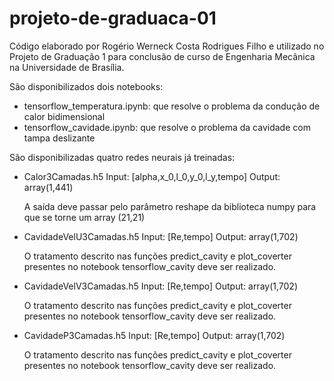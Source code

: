 # projeto-de-graduaca-01

Código elaborado por Rogério Werneck Costa Rodrigues Filho e utilizado no Projeto de Graduação 1 para conclusão de curso de Engenharia Mecânica na Universidade de Brasília. 

São disponibilizados dois notebooks:
- tensorflow_temperatura.ipynb: que resolve o problema da condução de calor bidimensional
- tensorflow_cavidade.ipynb: que resolve o problema da cavidade com tampa deslizante

São disponibilizadas quatro redes neurais já treinadas:

- Calor3Camadas.h5
  Input: [alpha,x_0,l_0,y_0,l_y,tempo]
  Output: array(1,441)
  
  A saída deve passar pelo parâmetro reshape da biblioteca numpy para que se torne um array (21,21)
  
- CavidadeVelU3Camadas.h5
  Input: [Re,tempo]
  Output: array(1,702)
  
  O tratamento descrito nas funções predict_cavity e plot_coverter presentes no notebook tensorflow_cavity deve ser realizado.
 
- CavidadeVelV3Camadas.h5
  Input: [Re,tempo]
  Output: array(1,702)
  
  O tratamento descrito nas funções predict_cavity e plot_coverter presentes no notebook tensorflow_cavity deve ser realizado.
  
- CavidadeP3Camadas.h5
  Input: [Re,tempo]
  Output: array(1,702)
  
  O tratamento descrito nas funções predict_cavity e plot_coverter presentes no notebook tensorflow_cavity deve ser realizado.
  
